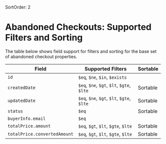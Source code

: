 SortOrder: 2
# Abandoned Checkouts: Supported Filters and Sorting

The table below shows field support for filters and sorting for the base set of abandoned checkout properties.

| Field                        | Supported Filters                             | Sortable | 
| ---------------------------- | --------------------------------------------- | -------- |
| `id`                         | `$eq`, `$ne`, `$in`, `$exists`                |          |
| `createdDate`                | `$eq`, `$ne`, `$gt`, `$lt`, `$gte`, `$lte`    | Sortable |
| `updatedDate`                | `$eq`, `$ne`, `$gt`, `$lt`, `$gte`, `$lte`    | Sortable |
| `status`                     | `$eq`                                         | Sortable |
| `buyerInfo.email`            | `$eq`                                         |          |
| `totalPrice.amount`          | `$eq`, `$gt`, `$lt`, `$gte`, `$lte`           | Sortable |
| `totalPrice.convertedAmount` | `$eq`, `$gt`, `$lt`, `$gte`, `$lte`           | Sortable |